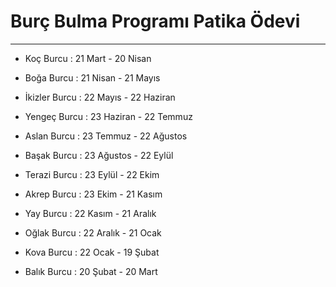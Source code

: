 # Burç Bulma Programı Patika Ödevi
---
* Koç Burcu : 21 Mart - 20 Nisan

* Boğa Burcu : 21 Nisan - 21 Mayıs

* İkizler Burcu : 22 Mayıs - 22 Haziran

* Yengeç Burcu : 23 Haziran - 22 Temmuz

* Aslan Burcu : 23 Temmuz - 22 Ağustos

* Başak Burcu : 23 Ağustos - 22 Eylül

* Terazi Burcu : 23 Eylül - 22 Ekim

* Akrep Burcu : 23 Ekim - 21 Kasım

* Yay Burcu : 22 Kasım - 21 Aralık

* Oğlak Burcu : 22 Aralık - 21 Ocak

* Kova Burcu : 22 Ocak - 19 Şubat

* Balık Burcu : 20 Şubat - 20 Mart